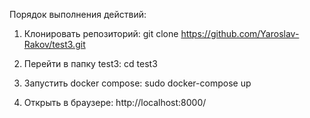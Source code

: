 Порядок выполнения действий:

1. Клонировать репозиторий: git clone https://github.com/Yaroslav-Rakov/test3.git

2. Перейти в папку test3: cd test3

3. Запустить docker compose: sudo docker-compose up 

4. Открыть в браузере: http://localhost:8000/

